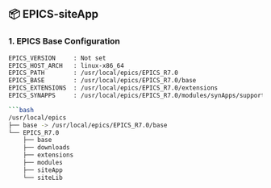 ## 📦 EPICS-siteApp

### 1. EPICS Base Configuration

```bash
EPICS_VERSION     : Not set
EPICS_HOST_ARCH   : linux-x86_64
EPICS_PATH        : /usr/local/epics/EPICS_R7.0
EPICS_BASE        : /usr/local/epics/EPICS_R7.0/base
EPICS_EXTENSIONS  : /usr/local/epics/EPICS_R7.0/extensions
EPICS_SYNAPPS     : /usr/local/epics/EPICS_R7.0/modules/synApps/support

```bash
/usr/local/epics
├── base -> /usr/local/epics/EPICS_R7.0/base
└── EPICS_R7.0
    ├── base
    ├── downloads
    ├── extensions
    ├── modules
    ├── siteApp
    └── siteLib
